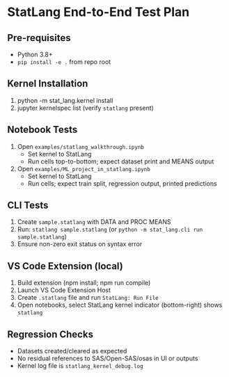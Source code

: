 # StatLang End-to-End Test Plan

## Pre-requisites
- Python 3.8+
- `pip install -e .` from repo root

## Kernel Installation
1. python -m stat_lang.kernel install
2. jupyter kernelspec list (verify `statlang` present)

## Notebook Tests
1. Open `examples/statlang_walkthrough.ipynb`
   - Set kernel to StatLang
   - Run cells top-to-bottom; expect dataset print and MEANS output
2. Open `examples/ML_project_in_statlang.ipynb`
   - Set kernel to StatLang
   - Run cells; expect train split, regression output, printed predictions

## CLI Tests
1. Create `sample.statlang` with DATA and PROC MEANS
2. Run: `statlang sample.statlang` (or `python -m stat_lang.cli run sample.statlang`)
3. Ensure non-zero exit status on syntax error

## VS Code Extension (local)
1. Build extension (npm install; npm run compile)
2. Launch VS Code Extension Host
3. Create `.statlang` file and run `StatLang: Run File`
4. Open notebooks, select StatLang kernel indicator (bottom-right) shows `statlang`

## Regression Checks
- Datasets created/cleared as expected
- No residual references to SAS/Open-SAS/osas in UI or outputs
- Kernel log file is `statlang_kernel_debug.log`

